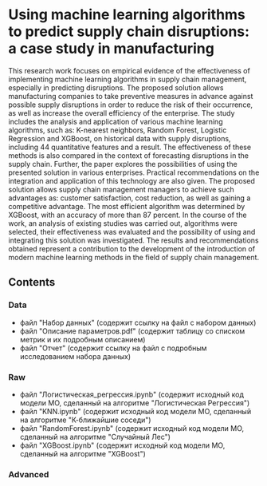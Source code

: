 # Using machine learning algorithms to predict supply chain disruptions: a case study in manufacturing
This research work focuses on empirical evidence of the effectiveness of implementing machine learning algorithms in supply chain management, especially in predicting disruptions. The proposed solution allows manufacturing companies to take preventive measures in advance against possible supply disruptions in order to reduce the risk of their occurrence, as well as increase the overall efficiency of the enterprise. The study includes the analysis and application of various machine learning algorithms, such as: K-nearest neighbors, Random Forest, Logistic Regression and XGBoost, on historical data with supply disruptions, including 44 quantitative features and a result. The effectiveness of these methods is also compared in the context of forecasting disruptions in the supply chain. Further, the paper explores the possibilities of using the presented solution in various enterprises. Practical recommendations on the integration and application of this technology are also given. The proposed solution allows supply chain management managers to achieve such advantages as: customer satisfaction, cost reduction, as well as gaining a competitive advantage. The most efficient algorithm was determined by XGBoost, with an accuracy of more than 87 percent. In the course of the work, an analysis of existing studies was carried out, algorithms were selected, their effectiveness was evaluated and the possibility of using and integrating this solution was investigated. The results and recommendations obtained represent a contribution to the development of the introduction of modern machine learning methods in the field of supply chain management.
## Contents
### Data
+ файл "Набор данных" (содержит ссылку на файл с набором данных)
+ файл "Описание параметров.pdf" (содержит таблицу со списком метрик и их подробным описанием)
+ файл "Отчет" (содержит ссылку на файл с подробным исследованием набора данных)
### Raw
+ файл "Логистическая_регрессия.ipynb" (содержит исходный код модели МО, сделанный на алгоритме "Логистическая Регрессия")
+ файл "KNN.ipynb" (содержит исходный код модели МО, сделанный на алгоритме "К-ближайшие соседи")
+ файл "RandomForest.ipynb" (содержит исходный код модели МО, сделанный на алгоритме "Случайный Лес")
+ файл "XGBoost.ipynb" (содержит исходный код модели МО, сделанный на алгоритме "XGBoost")
### Advanced
   
